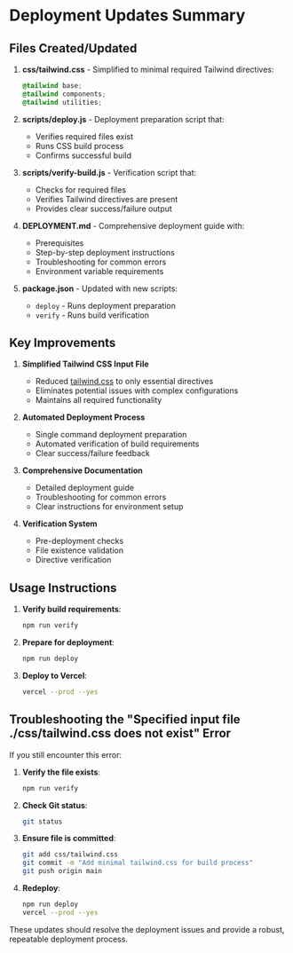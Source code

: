 # Deployment Updates Summary

## Files Created/Updated

1. **css/tailwind.css** - Simplified to minimal required Tailwind directives:
   ```css
   @tailwind base;
   @tailwind components;
   @tailwind utilities;
   ```

2. **scripts/deploy.js** - Deployment preparation script that:
   - Verifies required files exist
   - Runs CSS build process
   - Confirms successful build

3. **scripts/verify-build.js** - Verification script that:
   - Checks for required files
   - Verifies Tailwind directives are present
   - Provides clear success/failure output

4. **DEPLOYMENT.md** - Comprehensive deployment guide with:
   - Prerequisites
   - Step-by-step deployment instructions
   - Troubleshooting for common errors
   - Environment variable requirements

5. **package.json** - Updated with new scripts:
   - `deploy` - Runs deployment preparation
   - `verify` - Runs build verification

## Key Improvements

1. **Simplified Tailwind CSS Input File**
   - Reduced [tailwind.css](file:///C:/Users/pc/Desktop/vs%20code/project%20resume/css/tailwind.css) to only essential directives
   - Eliminates potential issues with complex configurations
   - Maintains all required functionality

2. **Automated Deployment Process**
   - Single command deployment preparation
   - Automated verification of build requirements
   - Clear success/failure feedback

3. **Comprehensive Documentation**
   - Detailed deployment guide
   - Troubleshooting for common errors
   - Clear instructions for environment setup

4. **Verification System**
   - Pre-deployment checks
   - File existence validation
   - Directive verification

## Usage Instructions

1. **Verify build requirements**:
   ```bash
   npm run verify
   ```

2. **Prepare for deployment**:
   ```bash
   npm run deploy
   ```

3. **Deploy to Vercel**:
   ```bash
   vercel --prod --yes
   ```

## Troubleshooting the "Specified input file ./css/tailwind.css does not exist" Error

If you still encounter this error:

1. **Verify the file exists**:
   ```bash
   npm run verify
   ```

2. **Check Git status**:
   ```bash
   git status
   ```

3. **Ensure file is committed**:
   ```bash
   git add css/tailwind.css
   git commit -m "Add minimal tailwind.css for build process"
   git push origin main
   ```

4. **Redeploy**:
   ```bash
   npm run deploy
   vercel --prod --yes
   ```

These updates should resolve the deployment issues and provide a robust, repeatable deployment process.